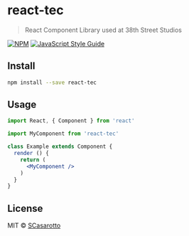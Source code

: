 # react-tec

> React Component Library used at 38th Street Studios

[![NPM](https://img.shields.io/npm/v/react-tec.svg)](https://www.npmjs.com/package/react-tec) [![JavaScript Style Guide](https://img.shields.io/badge/code_style-standard-brightgreen.svg)](https://standardjs.com)

## Install

```bash
npm install --save react-tec
```

## Usage

```jsx
import React, { Component } from 'react'

import MyComponent from 'react-tec'

class Example extends Component {
  render () {
    return (
      <MyComponent />
    )
  }
}
```

## License

MIT © [SCasarotto](https://github.com/SCasarotto)
